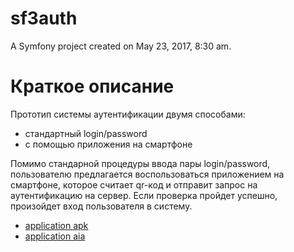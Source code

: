sf3auth
=======

A Symfony project created on May 23, 2017, 8:30 am.

# Краткое описание

Прототип системы аутентификации двумя способами:

  - стандартный login/password
  - с помощью приложения на смартфоне

   Помимо стандарной процедуры ввода пары login/password, пользователю предлагается воспользоваться приложением на смартфоне, которое считает qr-код и отправит запрос на аутентификацию на сервер. Если проверка пройдет успешно, произойдет вход пользователя в систему. 
 


  - [application apk](/babailama/sf3auth/doc/QRCodeAuth.apk)
  - [application aia](/babailama/sf3auth/doc/QRCodeAuth.aia)
